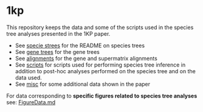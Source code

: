 # 1kp

This repository keeps the data and some of the scripts used in the species tree analyses presented in the 1KP paper.

* See [specie strees](speciestrees) for the README on species trees
* See [gene trees](genetrees) for the gene trees
* See [alignments](alignments) for the gene and supermatrix alignments
* See [scripts](scripts) for scripts used for performing species tree inference in addition to post-hoc analyses performed on the species tree and on the data used. 
* See [misc](misc) for some additional data shown in the paper

For data corresponding to **specific figures related to species tree analyses** see: [FigureData.md](FigureData.md)
